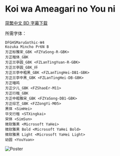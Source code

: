 # Koi wa Ameagari no You ni

[简繁中文 BD 字幕下载](https://github.com/Nekomoekissaten-SUB/Nekomoekissaten-Storage/releases/download/subtitles_pkg/Koiame_BD_zho.7z)

所需字体：
```
DFGHSMaruGothic-W4
Kozuka Mincho Pr6N B
方正标雅宋_GBK <FZYaSong-R-GBK>
方正楷体_GBK
方正兰亭圆_GBK <FZLanTingYuan-R-GBK>
方正兰亭圆_GBK_纤
方正兰亭中粗黑_GBK <FZLanTingHei-DB1-GBK>
方正兰亭中黑_GBK <FZLanTingHei-DB-GBK>
方正喵鸣
方正少儿_GBK <FZShaoEr-M11>
方正行楷_GBK
方正中粗雅宋_GBK <FZYaSong-DB1-GBK>
方正综艺_GBK <FZZongYi-M05>
黑体 <SimHei>
华文行楷 <STXingkai>
宋体 <SimSun>
微软雅黑 <Microsoft YaHei>
微软雅黑 Bold <Microsoft YaHei Bold>
微软雅黑 Light <Microsoft YaHei Light>
幼圆 <YouYuan>
```

![Poster](http://nekomoe.pages.dev/images/2018-01/koiame.jpg)